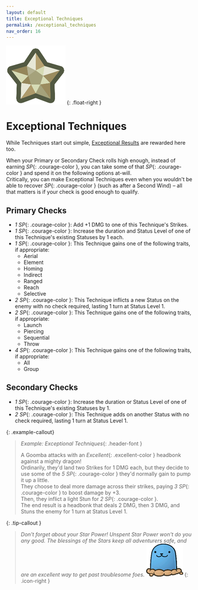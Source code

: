 ```yaml
---
layout: default
title: Exceptional Techniques
permalink: /exceptional_techniques
nav_order: 16
---
```


![](assets/images/icons/starpower-alt.png)
{: .float-right }

# Exceptional Techniques

While Techniques start out simple, [Exceptional Results](TODO:LINK) are rewarded here too.

When your Primary or Secondary Check rolls high enough, instead of earning *SP*{: .courage-color }, you can take some of that *SP*{: .courage-color } and spend it on the following options at-will.  
Critically, you can make Exceptional Techniques even when you wouldn't be able to recover *SP*{: .courage-color } (such as after a Second Wind) – all that matters is if your check is good enough to qualify.

## Primary Checks

- *1 SP*{: .courage-color }: Add +1 DMG to one of this Technique's Strikes.
- *1 SP*{: .courage-color }: Increase the duration and Status Level of one of this Technique's existing Statuses by 1 each.
- *1 SP*{: .courage-color }: This Technique gains one of the following traits, if appropriate:  
    - Aerial
    - Element
    - Homing
    - Indirect
    - Ranged
    - Reach
    - Selective
- *2 SP*{: .courage-color }: This Technique inflicts a new Status on the enemy with no check required, lasting 1 turn at Status Level 1.
- *2 SP*{: .courage-color }: This Technique gains one of the following traits, if appropriate:  
    - Launch
    - Piercing
    - Sequential
    - Throw
- *4 SP*{: .courage-color }: This Technique gains one of the following traits, if appropriate:
    - All
    - Group

## Secondary Checks

- *1 SP*{: .courage-color }: Increase the duration or Status Level of one of this Technique's existing Statuses by 1.
- *2 SP*{: .courage-color }: This Technique adds on another Status with no check required, lasting 1 turn at Status Level 1.

{: .example-callout}
> *Example: Exceptional Techniques*{: .header-font }
>
> A Goomba attacks with an *Excellent*{: .excellent-color } headbonk against a mighty dragon!  
> Ordinarily, they'd land two Strikes for 1 DMG each, but they decide to use some of the *5 SP*{: .courage-color } they'd normally gain to pump it up a little.  
> They choose to deal more damage across their strikes, paying *3 SP*{: .courage-color } to boost damage by +3.  
> Then, they inflict a light Stun for *2 SP*{: .courage-color }.  
> The end result is a headbonk that deals 2 DMG, then 3 DMG, and Stuns the enemy for 1 turn at Status Level 1.


{: .tip-callout }
> *Don't forget about your Star Power! Unspent Star Power won't do you any good. The blessings of the Stars keep all adventurers safe, and are an excellent way to get past troublesome foes.* ![](assets/images/icons/tipguy.png)
> {: .icon-right }